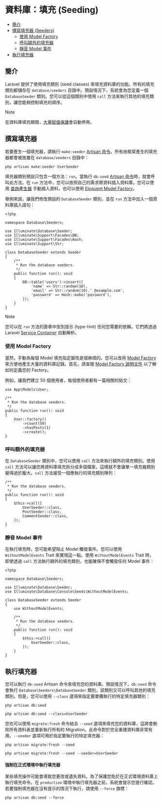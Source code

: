 # 資料庫：填充 (Seeding)

- [簡介](#introduction)
- [撰寫填充器 (Seeders)](#writing-seeders)
    - [使用 Model Factory](#using-model-factories)
    - [呼叫額外的填充器](#calling-additional-seeders)
    - [靜音 Model 事件](#muting-model-events)
- [執行填充器](#running-seeders)

<a name="introduction"></a>
## 簡介

Laravel 提供了使用填充類別 (seed classes) 來填充資料庫的功能。所有的填充類別都儲存在 `database/seeders` 目錄中。預設情況下，系統會為您定義一個 `DatabaseSeeder` 類別。您可以從這個類別中使用 `call` 方法來執行其他的填充類別，讓您能夠控制填充的順序。

> [!NOTE]  
> 在資料庫填充期間，[大量賦值保護](/docs/{{version}}/eloquent#mass-assignment)會自動停用。

<a name="writing-seeders"></a>
## 撰寫填充器

若要產生一個填充器，請執行 `make:seeder` [Artisan 命令](/docs/{{version}}/artisan)。所有由框架產生的填充器都會被放置在 `database/seeders` 目錄中：

```shell
php artisan make:seeder UserSeeder
```

填充器類別預設只包含一個方法：`run`。當執行 `db:seed` [Artisan 命令](/docs/{{version}}/artisan)時，就會呼叫此方法。在 `run` 方法中，您可以依照自己的需求將資料插入資料庫。您可以使用 [查詢產生器](/docs/{{version}}/queries) 手動插入資料，也可以使用 [Eloquent Model Factory](/docs/{{version}}/eloquent-factories)。

舉例來說，讓我們修改預設的 `DatabaseSeeder` 類別，並在 `run` 方法中加入一個資料庫插入語句：

    <?php

    namespace Database\Seeders;

    use Illuminate\Database\Seeder;
    use Illuminate\Support\Facades\DB;
    use Illuminate\Support\Facades\Hash;
    use Illuminate\Support\Str;

    class DatabaseSeeder extends Seeder
    {
        /**
         * Run the database seeders.
         */
        public function run(): void
        {
            DB::table('users')->insert([
                'name' => Str::random(10),
                'email' => Str::random(10).' @example.com',
                'password' => Hash::make('password'),
            ]);
        }
    }

> [!NOTE]  
> 您可以在 `run` 方法的簽章中型別提示 (type-hint) 任何您需要的依賴。它們將透過 Laravel [Service Container](/docs/{{version}}/container) 自動解析。

<a name="using-model-factories"></a>
### 使用 Model Factory

當然，手動為每個 Model 填充指定屬性是很麻煩的。您可以改用 [Model Factory](/docs/{{version}}/eloquent-factories) 來方便地產生大量的資料庫記錄。首先，請查閱 [Model Factory 說明文件](/docs/{{version}}/eloquent-factories) 以了解如何定義您的 Factory。

例如，讓我們建立 50 個使用者，每個使用者都有一篇相關的貼文：

    use App\Models\User;

    /**
     * Run the database seeders.
     */
    public function run(): void
    {
        User::factory()
            ->count(50)
            ->hasPosts(1)
            ->create();
    }

<a name="calling-additional-seeders"></a>
### 呼叫額外的填充器

在 `DatabaseSeeder` 類別中，您可以使用 `call` 方法來執行額外的填充類別。使用 `call` 方法可以讓您將資料庫填充拆分成多個檔案，這樣就不會讓單一填充器類別變得過於龐大。`call` 方法接受一個應執行的填充類別陣列：

    /**
     * Run the database seeders.
     */
    public function run(): void
    {
        $this->call([
            UserSeeder::class,
            PostSeeder::class,
            CommentSeeder::class,
        ]);
    }

<a name="muting-model-events"></a>
### 靜音 Model 事件

在執行填充時，您可能希望阻止 Model 觸發事件。您可以使用 `WithoutModelEvents` Trait 來實現這一點。使用 `WithoutModelEvents` Trait 時，即使透過 `call` 方法執行額外的填充類別，也能確保不會觸發任何 Model 事件：

    <?php

    namespace Database\Seeders;

    use Illuminate\Database\Seeder;
    use Illuminate\Database\Console\Seeds\WithoutModelEvents;

    class DatabaseSeeder extends Seeder
    {
        use WithoutModelEvents;

        /**
         * Run the database seeders.
         */
        public function run(): void
        {
            $this->call([
                UserSeeder::class,
            ]);
        }
    }

<a name="running-seeders"></a>
## 執行填充器

您可以執行 `db:seed` Artisan 命令來填充您的資料庫。預設情況下，`db:seed` 命令會執行 `Database\Seeders\DatabaseSeeder` 類別，該類別又可以呼叫其他的填充類別。但是，您可以使用 `--class` 選項來指定要單獨執行的特定填充器類別：

```shell
php artisan db:seed

php artisan db:seed --class=UserSeeder
```

您也可以使用 `migrate:fresh` 命令結合 `--seed` 選項來填充您的資料庫，這將會刪除所有資料表並重新執行所有的 Migration。此命令對於完全重建資料庫非常有用。`--seeder` 選項可用於指定要執行的特定填充器：

```shell
php artisan migrate:fresh --seed

php artisan migrate:fresh --seed --seeder=UserSeeder
```

<a name="forcing-seeding-production"></a>
#### 強制在正式環境中執行填充器

某些填充操作可能會導致您更改或遺失資料。為了保護您免於在正式環境資料庫上執行填充命令，在 `production` 環境中執行填充器之前，系統會提示您進行確認。若要強制填充器在沒有提示的情況下執行，請使用 `--force` 旗標：

```shell
php artisan db:seed --force
```
